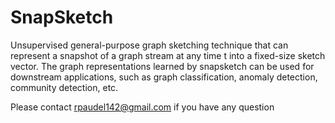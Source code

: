 # SnapSketch

Unsupervised general-purpose graph sketching technique  that can represent a snapshot of a graph stream at any time t into a fixed-size sketch vector.
The graph representations learned by snapsketch can be used for downstream applications, such as graph classification, anomaly detection, community detection, etc.

Please contact rpaudel142@gmail.com if you have any question
